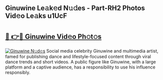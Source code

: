 ## Ginuwine Le𝚊k𝚎d N𝚞𝚍es - Part-RH2 Photos Vid𝚎o Le𝚊ks u1UcF

# <h2><a href="http://fbba7d.evod.top/?m=Ginuwine">🔗 👉🔴 Ginuwine Vid𝚎o Ph𝚘t𝚘s</a></h2>

[![Ginuwine N𝚞d𝚎s](https://i.imgur.com/8V9OHl7.gif)](http://fbba7d.evod.top/?m=Ginuwine)
Social media celebrity Ginuwine and multimedia artist, famed for publishing dance and lifestyle-focused content through viral dance trends and short videos. A public figure like Ginuwine, with a large platform and a captive audience, has a responsibility to use his influence responsibly. 
